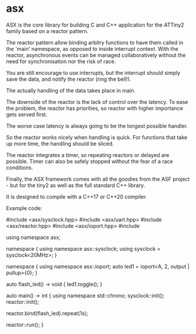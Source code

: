 # asx
ASX is the core library for building C and C++ application for the ATTiny2 family based on a reactor pattern.

The reactor pattern allow binding arbitry functions to have them called in the 'main' namespace, as opposed to inside interrupt context.
With the reactor, asynchronous events can be managed collaboratively without the need for synchronisation nor the risk of race.

You are still encourage to use interrupts, but the interrupt should simply save the data, and notify the reactor (ring the bell!).

The actually handling of the data takes place in main.

The downside of the reactor is the lack of control over the latency.
To ease the problem, the reactor has priorities, so reactor with higher importance gets served first.

The worse case latency is always going to be the longest possible handler.

So the reactor works nicely when handling is quick.
For functions that take up more time, the handling should be sliced.

The reactor integrates a timer, so repeating reactors or delayed are possible.
Timer can also be safely stopped without the fear of a race conditions.

Finally, the ASX framework comes with all the goodies from the ASF project - but for the tiny2 as well as the full standard C++ library.

It is designed to compile with a C++17 or C++20 compiler.

Example code:

 #include <asx/sysclock.hpp>
 #include <asx/uart.hpp>
 #include <asx/reactor.hpp>
 #include <asx/ioport.hpp>
 #include <chrono>

 using namespace asx;

 namespace {
   using namespace asx::sysclock;
   using sysclock = sysclock<20MHz>;
 }
 
 namespace {
   using namespace asx::ioport;
   auto led1 = ioport<A, 2, output | pullup>{0};
 }

 auto flash_led() -> void {
   led1.toggle();
 }
  
 auto main() -> int {
   using namespace std::chrono;
   sysclock::init();
   reactor::init();

   reactor.bind(flash_led).repeat(1s);

   reactor::run();
 }
   
   
    
  
